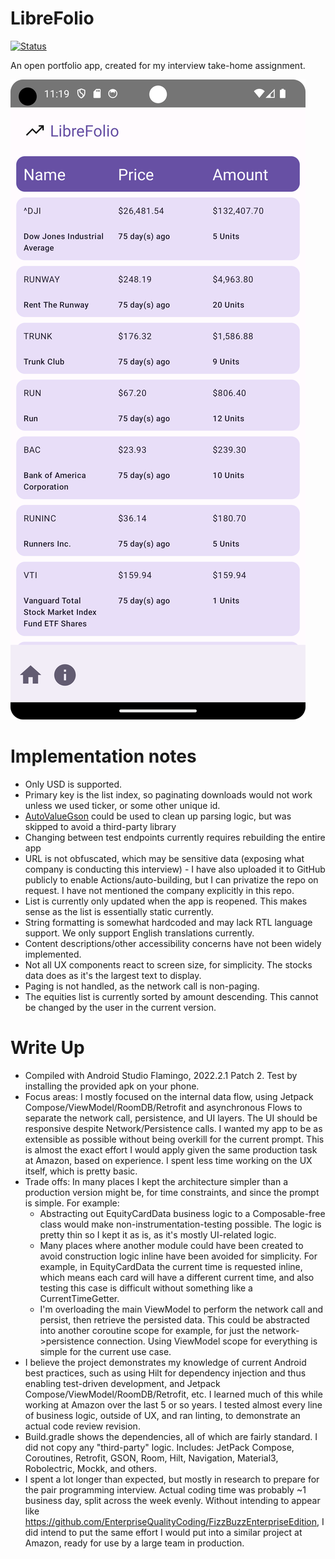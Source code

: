 # LibreFolio

[![Status](https://github.com/librefolio/librefolio-android-app/actions/workflows/gradle.yml/badge.svg)](https://github.com/librefolio/librefolio-android-app/actions/workflows/gradle.yml)

An open portfolio app, created for my interview take-home assignment.

![Screenshot](screenshot.png)

# Implementation notes
- Only USD is supported.
- Primary key is the list index, so paginating downloads would not work unless we used ticker, or some other unique id.
- [AutoValueGson](https://github.com/rharter/auto-value-gson) could be used to clean up parsing logic, but was skipped to avoid a third-party library
- Changing between test endpoints currently requires rebuilding the entire app
- URL is not obfuscated, which may be sensitive data (exposing what company is conducting this interview) - I have also uploaded it to GitHub publicly to enable Actions/auto-building, but I can privatize the repo on request. I have not mentioned the company explicitly in this repo.
- List is currently only updated when the app is reopened. This makes sense as the list is essentially static currently.
- String formatting is somewhat hardcoded and may lack RTL language support. We only support English translations currently.
- Content descriptions/other accessibility concerns have not been widely implemented.
- Not all UX components react to screen size, for simplicity. The stocks data does as it's the largest text to display.
- Paging is not handled, as the network call is non-paging.
- The equities list is currently sorted by amount descending. This cannot be changed by the user in the current version.

# Write Up

- Compiled with Android Studio Flamingo, 2022.2.1 Patch 2. Test by installing the provided apk on your phone.
- Focus areas: I mostly focused on the internal data flow, using Jetpack Compose/ViewModel/RoomDB/Retrofit and asynchronous Flows to separate the network call, persistence, and UI layers. The UI should be responsive despite Network/Persistence calls. I wanted my app to be as extensible as possible without being overkill for the current prompt. This is almost the exact effort I would apply given the same production task at Amazon, based on experience. I spent less time working on the UX itself, which is pretty basic.
- Trade offs: In many places I kept the architecture simpler than a production version might be, for time constraints, and since the prompt is simple. For example:
  - Abstracting out EquityCardData business logic to a Composable-free class would make non-instrumentation-testing possible. The logic is pretty thin so I kept it as is, as it's mostly UI-related logic.
  - Many places where another module could have been created to avoid construction logic inline have been avoided for simplicity. For example, in EquityCardData the current time is requested inline, which means each card will have a different current time, and also testing this case is difficult without something like a CurrentTimeGetter.
  - I'm overloading the main ViewModel to perform the network call and persist, then retrieve the persisted data. This could be abstracted into another coroutine scope for example, for just the network->persistence connection. Using ViewModel scope for everything is simple for the current use case.
- I believe the project demonstrates my knowledge of current Android best practices, such as using Hilt for dependency injection and thus enabling test-driven development, and Jetpack Compose/ViewModel/RoomDB/Retrofit, etc. I learned much of this while working at Amazon over the last 5 or so years. I tested almost every line of business logic, outside of UX, and ran linting, to demonstrate an actual code review revision.
- Build.gradle shows the dependencies, all of which are fairly standard. I did not copy any "third-party" logic. Includes: JetPack Compose, Coroutines, Retrofit, GSON, Room, Hilt, Navigation, Material3, Robolectric, Mockk, and others.
- I spent a lot longer than expected, but mostly in research to prepare for the pair programming interview. Actual coding time was probably ~1 business day, split across the week evenly. Without intending to appear like https://github.com/EnterpriseQualityCoding/FizzBuzzEnterpriseEdition, I did intend to put the same effort I would put into a similar project at Amazon, ready for use by a large team in production.